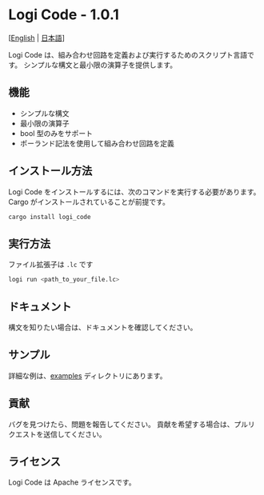 # Logi Code - 1.0.1

[[English](https://github.com/Q0tzly/logi_code/blob/main/README.md) | [日本語](https://github.com/Q0tzly/logi_code/blob/main/docs/README.ja.md)]

Logi Code は、組み合わせ回路を定義および実行するためのスクリプト言語です。
シンプルな構文と最小限の演算子を提供します。

## 機能
- シンプルな構文
- 最小限の演算子
- bool 型のみをサポート
- ポーランド記法を使用して組み合わせ回路を定義

## インストール方法
Logi Code をインストールするには、次のコマンドを実行する必要があります。
Cargo がインストールされていることが前提です。

``` sh
cargo install logi_code
```

## 実行方法
ファイル拡張子は `.lc` です
``` sh
logi run <path_to_your_file.lc>
```

## ドキュメント
構文を知りたい場合は、ドキュメントを確認してください。

## サンプル
詳細な例は、[examples](https://github.com/Q0tzly/logi_code/tree/main/examples) ディレクトリにあります。

## 貢献
バグを見つけたら、問題を報告してください。
貢献を希望する場合は、プルリクエストを送信してください。

## ライセンス
Logi Code は Apache ライセンスです。
